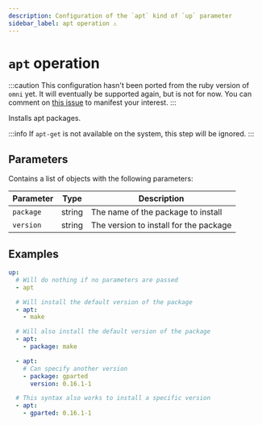```yaml
---
description: Configuration of the `apt` kind of `up` parameter
sidebar_label: apt operation ⚠
---
```


# `apt` operation

:::caution
This configuration hasn't been ported from the ruby version of `omni` yet.
It will eventually be supported again, but is not for now.
You can comment on [this issue](https://github.com/XaF/omni/issues/201) to manifest your interest.
:::

Installs apt packages.

:::info
If `apt-get` is not available on the system, this step will be ignored.
:::

## Parameters

Contains a list of objects with the following parameters:

| Parameter        | Type      | Description                                           |
|------------------|-----------|-------------------------------------------------------|
| `package` | string | The name of the package to install |
| `version` | string | The version to install for the package |

## Examples

```yaml
up:
  # Will do nothing if no parameters are passed
  - apt

  # Will install the default version of the package
  - apt:
    - make

  # Will also install the default version of the package
  - apt:
    - package: make

  - apt:
    # Can specify another version
    - package: gparted
      version: 0.16.1-1

  # This syntax also works to install a specific version
  - apt:
    - gparted: 0.16.1-1
```
